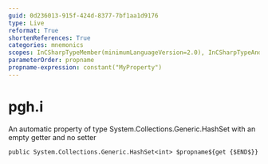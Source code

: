 ```yaml
---
guid: 0d236013-915f-424d-8377-7bf1aa1d9176
type: Live
reformat: True
shortenReferences: True
categories: mnemonics
scopes: InCSharpTypeMember(minimumLanguageVersion=2.0), InCSharpTypeAndNamespace(minimumLanguageVersion=2.0)
parameterOrder: propname
propname-expression: constant("MyProperty")
---
```


# pgh.i

An automatic property of type System.Collections.Generic.HashSet<int> with an empty getter and no setter

```
public System.Collections.Generic.HashSet<int> $propname${get {$END$}}
```
